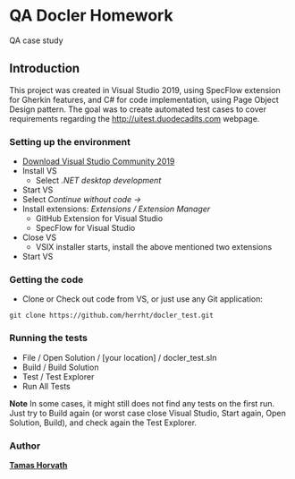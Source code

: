 # QA Docler Homework

QA case study

## Introduction

This project was created in Visual Studio 2019, using SpecFlow extension for Gherkin features, and C# for code implementation, using Page Object Design pattern.
The goal was to create automated test cases to cover requirements regarding the http://uitest.duodecadits.com webpage.

### Setting up the environment
* [Download Visual Studio Community 2019](https://visualstudio.microsoft.com/thank-you-downloading-visual-studio/?sku=Community&rel=16)
* Install VS
  * Select *.NET desktop development*
* Start VS
* Select *Continue without code ->*
* Install extensions: *Extensions / Extension Manager*
  * GitHub Extension for Visual Studio
  * SpecFlow for Visual Studio
* Close VS
  * VSIX installer starts, install the above mentioned two extensions
* Start VS

### Getting the code
* Clone or Check out code from VS, or just use any Git application:
```
git clone https://github.com/herrht/docler_test.git
```

### Running the tests
* File / Open Solution / [your location] / docler_test.sln
* Build / Build Solution
* Test / Test Explorer
* Run All Tests

**Note**
In some cases, it might still does not find any tests on the first run.
Just try to Build again (or worst case close Visual Studio, Start again, Open Solution, Build), and check again the Test Explorer.

### Author
[**Tamas Horvath**](https://www.linkedin.com/in/horvath-tamas-cv/)